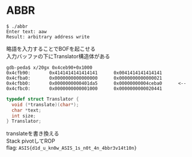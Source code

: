 # ABBR  
```
$ ./abbr 
Enter text: aaw
Result: arbitrary address write
```
略語を入力することでBOFを起こせる  
入力バッファの下にTranslator構造体がある  
```
gdb-peda$ x/20gx 0x4ceb90+0x1000
0x4cfb90:       0x4141414141414141      0x0041414141414141
0x4cfba0:       0x0000000000000000      0x0000000000000021
0x4cfbb0:       0x0000000000401da5      0x00000000004ceba0      <-- 
0x4cfbc0:       0x0000000000001000      0x0000000000020441
```
```c
typedef struct Translator {
  void (*translate)(char*);
  char *text;
  int size;
} Translator;
```
translateを書き換える  
Stack pivotしてROP  
flag: `ASIS{d1d_u_kn0w_ASIS_1s_n0t_4n_4bbr3v14t10n}`  
